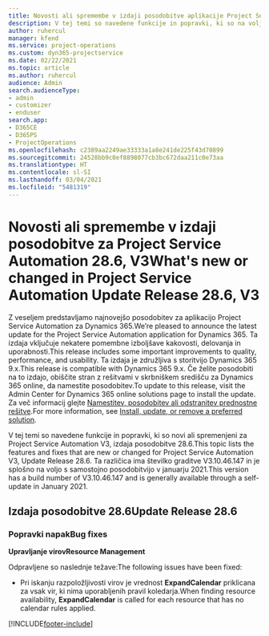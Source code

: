 ```yaml
---
title: Novosti ali spremembe v izdaji posodobitve aplikacije Project Service Automation 28.6, sprotni popravek, V3
description: V tej temi so navedene funkcije in popravki, ki so na voljo v izdaji posodobitve aplikacije Project Service Automation 28.6, sprotni popravek, V3.
author: ruhercul
manager: kfend
ms.service: project-operations
ms.custom: dyn365-projectservice
ms.date: 02/22/2021
ms.topic: article
ms.author: ruhercul
audience: Admin
search.audienceType:
- admin
- customizer
- enduser
search.app:
- D365CE
- D365PS
- ProjectOperations
ms.openlocfilehash: c2389aa2249ae33333a1a8e241de225f43d70899
ms.sourcegitcommit: 24528bb9c0ef8898077cb3bc672daa211c0e73aa
ms.translationtype: HT
ms.contentlocale: sl-SI
ms.lasthandoff: 03/04/2021
ms.locfileid: "5481319"
---
```

# <a name="whats-new-or-changed-in-project-service-automation-update-release-286-v3"></a><span data-ttu-id="994cb-103">Novosti ali spremembe v izdaji posodobitve za Project Service Automation 28.6, V3</span><span class="sxs-lookup"><span data-stu-id="994cb-103">What's new or changed in Project Service Automation Update Release 28.6, V3</span></span>

<span data-ttu-id="994cb-104">Z veseljem predstavljamo najnovejšo posodobitev za aplikacijo Project Service Automation za Dynamics 365.</span><span class="sxs-lookup"><span data-stu-id="994cb-104">We’re pleased to announce the latest update for the Project Service Automation application for Dynamics 365.</span></span> <span data-ttu-id="994cb-105">Ta izdaja vključuje nekatere pomembne izboljšave kakovosti, delovanja in uporabnosti.</span><span class="sxs-lookup"><span data-stu-id="994cb-105">This release includes some important improvements to quality, performance, and usability.</span></span> <span data-ttu-id="994cb-106">Ta izdaja je združljiva s storitvijo Dynamics 365 9.x.</span><span class="sxs-lookup"><span data-stu-id="994cb-106">This release is compatible with Dynamics 365 9.x.</span></span> <span data-ttu-id="994cb-107">Če želite posodobiti na to izdajo, obiščite stran z rešitvami v skrbniškem središču za Dynamics 365 online, da namestite posodobitev.</span><span class="sxs-lookup"><span data-stu-id="994cb-107">To update to this release, visit the Admin Center for Dynamics 365 online solutions page to install the update.</span></span> <span data-ttu-id="994cb-108">Za več informacij glejte [Namestitev, posodobitev ali odstranitev prednostne rešitve](https://docs.microsoft.com/power-platform/admin/install-remove-preferred-solution).</span><span class="sxs-lookup"><span data-stu-id="994cb-108">For more information, see [Install, update, or remove a preferred solution](https://docs.microsoft.com/power-platform/admin/install-remove-preferred-solution).</span></span>

<span data-ttu-id="994cb-109">V tej temi so navedene funkcije in popravki, ki so novi ali spremenjeni za Project Service Automation V3, izdaja posodobitve 28.6.</span><span class="sxs-lookup"><span data-stu-id="994cb-109">This topic lists the features and fixes that are new or changed for Project Service Automation V3, Update Release 28.6.</span></span> <span data-ttu-id="994cb-110">Ta različica ima številko graditve V3.10.46.147 in je splošno na voljo s samostojno posodobitvijo v januarju 2021.</span><span class="sxs-lookup"><span data-stu-id="994cb-110">This version has a build number of V3.10.46.147 and is generally available through a self-update in January 2021.</span></span>

## <a name="update-release-286"></a><span data-ttu-id="994cb-111">Izdaja posodobitve 28.6</span><span class="sxs-lookup"><span data-stu-id="994cb-111">Update Release 28.6</span></span>

### <a name="bug-fixes"></a><span data-ttu-id="994cb-112">Popravki napak</span><span class="sxs-lookup"><span data-stu-id="994cb-112">Bug fixes</span></span>


<span data-ttu-id="994cb-113">**Upravljanje virov**</span><span class="sxs-lookup"><span data-stu-id="994cb-113">**Resource Management**</span></span>

<span data-ttu-id="994cb-114">Odpravljene so naslednje težave:</span><span class="sxs-lookup"><span data-stu-id="994cb-114">The following issues have been fixed:</span></span>

- <span data-ttu-id="994cb-115">Pri iskanju razpoložljivosti virov je vrednost **ExpandCalendar** priklicana za vsak vir, ki nima uporabljenih pravil koledarja.</span><span class="sxs-lookup"><span data-stu-id="994cb-115">When finding resource availability, **ExpandCalendar** is called for each resource that has no calendar rules applied.</span></span>


[!INCLUDE[footer-include](../includes/footer-banner.md)]
